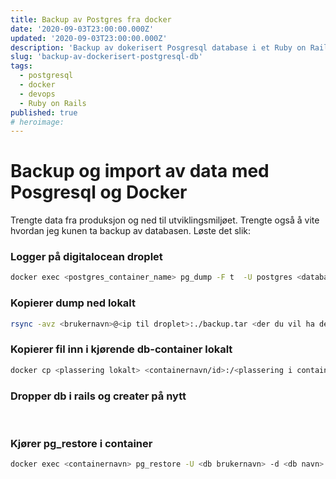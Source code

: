 ```yaml
---
title: Backup av Postgres fra docker
date: '2020-09-03T23:00:00.000Z'
updated: '2020-09-03T23:00:00.000Z'
description: 'Backup av dokerisert Posgresql database i et Ruby on Rails prosjekt og deretter importere tilbake data.'
slug: 'backup-av-dockerisert-postgresql-db'
tags:
  - postgresql
  - docker
  - devops
  - Ruby on Rails
published: true
# heroimage:
---
```


# Backup og import av data med Posgresql og Docker

Trengte data fra produksjon og ned til utviklingsmiljøet. Trengte også å vite hvordan jeg kunen ta backup av databasen. Løste det slik:

### Logger på digitalocean droplet

```bash
docker exec <postgres_container_name> pg_dump -F t  -U postgres <database_name> > backup.tar
```

### Kopierer dump ned lokalt

```bash
rsync -avz <brukernavn>@<ip til droplet>:./backup.tar <der du vil ha den lokalt>
```

### Kopierer fil inn i kjørende db-container lokalt

```bash
docker cp <plassering lokalt> <containernavn/id>:/<plassering i container>
```

### Dropper db i rails og creater på nytt

<br />

### Kjører pg_restore i container

```bash
docker exec <containernavn> pg_restore -U <db brukernavn> -d <db navn> backup.tar
```
